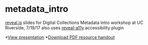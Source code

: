 # metadata_intro
[reveal.js](https://github.com/hakimel/reveal.js) slides for Digital Collections Metadata intro workshop at UC Riverside, 7/19/17
also uses [reveal-a11y](https://github.com/marcysutton/reveal-a11y) accessibility plugin

*[View presentation](https://ngeraci.github.io/metadata_intro)
*[Download PDF resource handout](https://github.com/ngeraci/metadata_intro/raw/gh-pages/metadataresources_20170719.pdf)
